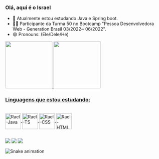 ### Olá, aqui é o Israel 

- 🌱 Atualmente estou estudando Java e Spring boot.
- 🧑‍🎓 Participante da Turma 50 no Bootcamp "Pessoa Desenvolvedora Web - Generation Brasil 03/2022~ 06/2022".
- 😄 Pronouns: (Ele/Dele/He)


<div align="justify">
  <a href="https://github.com/igarashiisrael">
  <img height="150cm" src="https://github-readme-stats.vercel.app/api?username=igarashiisrael&show_icons=true&theme=ocean_dark&include_all_commits=true&count_private=true"/>
  <img height="150cm" src="https://github-readme-stats.vercel.app/api/top-langs/?username=igarashiisrael&layout=compact&langs_count=7&theme=ocean_dark"/>
</div>
  
### Linguagens que estou estudando:
<div style="display: inline_block"><br>
<img align="center" alt="Rael-Java" height="50" width="50" src="https://cdn.jsdelivr.net/gh/devicons/devicon/icons/java/java-original.svg" />
  <img align="center" alt="Rael-TS" height="50" width="50" src="https://cdn.jsdelivr.net/gh/devicons/devicon/icons/typescript/typescript-original.svg" />
<img align="center" alt="Rael-CSS" height="50" width="50" src="https://cdn.jsdelivr.net/gh/devicons/devicon/icons/css3/css3-plain-wordmark.svg" /> 
  <img align="center" alt="Rael-HTML" height="50" width="50" src="https://cdn.jsdelivr.net/gh/devicons/devicon/icons/html5/html5-plain-wordmark.svg" />
  
##
  
<div>
  <a href="https://instagram.com/igarashiisrael" target="_blank"><img src="https://img.shields.io/badge/-Instagram-%23E4405F?style=for-the-badge&logo=instagram&logoColor=white" target="_blank"></a>
 	<a href="https://www.twitch.tv/poppunkpig" target="_blank"><img src="https://img.shields.io/badge/Twitch-9146FF?style=for-the-badge&logo=twitch&logoColor=white" target="_blank"></a>
  <a href="https://www.linkedin.com/in/israel-anacleto-igarashi-895483130" target="_blank"><img src="https://img.shields.io/badge/-LinkedIn-%230077B5?style=for-the-badge&logo=linkedin&logoColor=white" target="_blank"></a> 
    
   ![Snake animation](https://github.com/igarashiisrael/igarashiisrael/blob/output/github-contribution-grid-snake.svg)

  </div>
